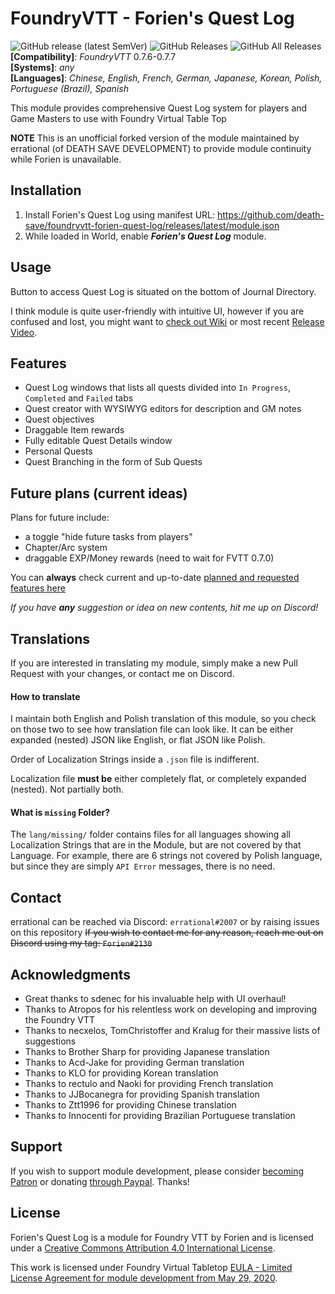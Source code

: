 # FoundryVTT - Forien's Quest Log
![GitHub release (latest SemVer)](https://img.shields.io/github/v/release/death-save/foundryvtt-forien-quest-log?style=for-the-badge) 
![GitHub Releases](https://img.shields.io/github/downloads/death-save/foundryvtt-forien-quest-log/latest/total?style=for-the-badge) 
![GitHub All Releases](https://img.shields.io/github/downloads/death-save/foundryvtt-forien-quest-log/total?style=for-the-badge&label=Downloads+total)  
**[Compatibility]**: *FoundryVTT* 0.7.6-0.7.7  
**[Systems]**: *any*  
**[Languages]**: *Chinese, English, French, German, Japanese, Korean, Polish, Portuguese (Brazil), Spanish*  

This module provides comprehensive Quest Log system for players and Game Masters to use with Foundry Virtual Table Top

**NOTE** This is an unofficial forked version of the module maintained by errational (of DEATH SAVE DEVELOPMENT) to provide module continuity while Forien is unavailable.

## Installation

1. Install Forien's Quest Log using manifest URL: https://github.com/death-save/foundryvtt-forien-quest-log/releases/latest/module.json
2. While loaded in World, enable **_Forien's Quest Log_** module.

## Usage
Button to access Quest Log is situated on the bottom of Journal Directory.

I think module is quite user-friendly with intuitive UI, however if you are confused and lost, you might want to [check out Wiki](https://github.com/Forien/foundryvtt-forien-quest-log/wiki) or most recent [Release Video](https://www.patreon.com/forien/posts?filters[tag]=quest%20log&filters[media_types]=video).


## Features

* Quest Log windows that lists all quests divided into `In Progress`, `Completed` and `Failed` tabs
* Quest creator with WYSIWYG editors for description and GM notes
* Quest objectives
* Draggable Item rewards
* Fully editable Quest Details window
* Personal Quests
* Quest Branching in the form of Sub Quests

## Future plans (current ideas)

Plans for future include:
* a toggle "hide future tasks from players"
* Chapter/Arc system
* draggable EXP/Money rewards (need to wait for FVTT 0.7.0)

You can **always** check current and up-to-date [planned and requested features here](https://github.com/Forien/foundryvtt-forien-quest-log/issues?q=is%3Aopen+is%3Aissue+label%3Aenhancement)

*If you have **any** suggestion or idea on new contents, hit me up on Discord!*

## Translations

If you are interested in translating my module, simply make a new Pull Request with your changes, or contact me on Discord.

#### How to translate

I maintain both English and Polish translation of this module, so you check on those two to see how translation file can look like. It can be either expanded (nested) JSON like English, or flat JSON like Polish.

Order of Localization Strings inside a `.json` file is indifferent. 

Localization file **must be** either completely flat, or completely expanded (nested). Not partially both. 

#### What is `missing` Folder?

The `lang/missing/` folder contains files for all languages showing all Localization Strings that are in the Module, but are not covered by that Language. For example, there are 6 strings not covered by Polish language, but since they are simply `API Error` messages, there is no need.  


## Contact
errational can be reached via Discord: `errational#2007` or by raising issues on this repository
~~If you wish to contact me for any reason, reach me out on Discord using my tag: `Forien#2130`~~




## Acknowledgments

* Great thanks to sdenec for his invaluable help with UI overhaul!
* Thanks to Atropos for his relentless work on developing and improving the Foundry VTT
* Thanks to necxelos, TomChristoffer and Kralug for their massive lists of suggestions
* Thanks to Brother Sharp for providing Japanese translation
* Thanks to Acd-Jake for providing German translation
* Thanks to KLO for providing Korean translation
* Thanks to rectulo and Naoki for providing French translation
* Thanks to JJBocanegra for providing Spanish translation
* Thanks to Ztt1996 for providing Chinese translation
* Thanks to Innocenti for providing Brazilian Portuguese translation 

## Support

If you wish to support module development, please consider [becoming Patron](https://www.patreon.com/foundryworkshop) or donating [through Paypal](https://www.paypal.com/cgi-bin/webscr?cmd=_s-xclick&hosted_button_id=6P2RRX7HVEMV2&source=url). Thanks!

## License

Forien's Quest Log is a module for Foundry VTT by Forien and is licensed under a [Creative Commons Attribution 4.0 International License](http://creativecommons.org/licenses/by/4.0/).

This work is licensed under Foundry Virtual Tabletop [EULA - Limited License Agreement for module development from May 29, 2020](https://foundryvtt.com/article/license/).
